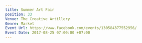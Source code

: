 ```yaml
---
title: Summer Art Fair
position: 33
Venue: The Creative Artillery
Genre: Market
Event Url: https://www.facebook.com/events/130584377552956/
Event Date: 2017-08-25 07:00:00 +07:00
---
```


